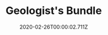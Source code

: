 ---
templateKey: blog-post
featuredpost: false
date: 2020-02-26T00:00:02.711Z
featuredimage: /img/Geologist's_Bundle.png
title: Geologist's Bundle
description: Boiler Room
reward: Omni Geode (5)
tags:
  - Quartz
  - Earth Crystal
  - Frozen Tear
  - Fire Quartz
  - bundles
  - Boiler Room
---